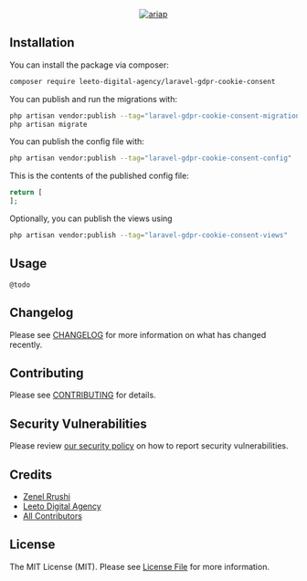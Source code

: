 <p align="center">
    <a href="https://leetodigitalagency.com/" target="_blank">
        <img src="https://leetodigitalagency.com/assets/images/logo/logo.png" alt="ariap"/>
    </a>
</p>

## Installation

You can install the package via composer:

```bash
composer require leeto-digital-agency/laravel-gdpr-cookie-consent
```

You can publish and run the migrations with:

```bash
php artisan vendor:publish --tag="laravel-gdpr-cookie-consent-migrations"
php artisan migrate
```

You can publish the config file with:

```bash
php artisan vendor:publish --tag="laravel-gdpr-cookie-consent-config"
```

This is the contents of the published config file:

```php
return [
];
```

Optionally, you can publish the views using

```bash
php artisan vendor:publish --tag="laravel-gdpr-cookie-consent-views"
```

## Usage

```
@todo
```

## Changelog

Please see [CHANGELOG](CHANGELOG.md) for more information on what has changed recently.

## Contributing

Please see [CONTRIBUTING](CONTRIBUTING.md) for details.

## Security Vulnerabilities

Please review [our security policy](../../security/policy) on how to report security vulnerabilities.

## Credits

- [Zenel Rrushi](https://github.com/leli1337)
- [Leeto Digital Agency](https://leetodigitalagency.com/)
- [All Contributors](../../contributors)

## License

The MIT License (MIT). Please see [License File](LICENSE.md) for more information.
